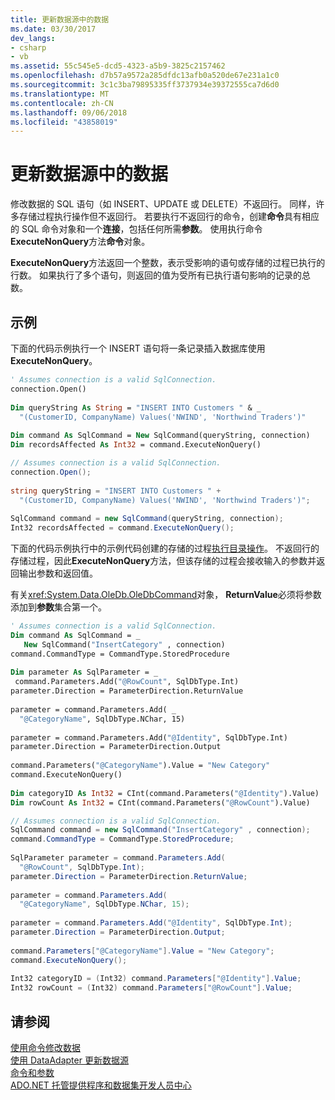 ```yaml
---
title: 更新数据源中的数据
ms.date: 03/30/2017
dev_langs:
- csharp
- vb
ms.assetid: 55c545e5-dcd5-4323-a5b9-3825c2157462
ms.openlocfilehash: d7b57a9572a285dfdc13afb0a520de67e231a1c0
ms.sourcegitcommit: 3c1c3ba79895335ff3737934e39372555ca7d6d0
ms.translationtype: MT
ms.contentlocale: zh-CN
ms.lasthandoff: 09/06/2018
ms.locfileid: "43858019"
---
```

# <a name="updating-data-in-a-data-source"></a>更新数据源中的数据
修改数据的 SQL 语句（如 INSERT、UPDATE 或 DELETE）不返回行。 同样，许多存储过程执行操作但不返回行。 若要执行不返回行的命令，创建**命令**具有相应的 SQL 命令对象和一个**连接**，包括任何所需**参数**。 使用执行命令**ExecuteNonQuery**方法**命令**对象。  
  
 **ExecuteNonQuery**方法返回一个整数，表示受影响的语句或存储的过程已执行的行数。 如果执行了多个语句，则返回的值为受所有已执行语句影响的记录的总数。  
  
## <a name="example"></a>示例  
 下面的代码示例执行一个 INSERT 语句将一条记录插入数据库使用**ExecuteNonQuery**。  
  
```vb  
' Assumes connection is a valid SqlConnection.  
connection.Open()  
  
Dim queryString As String = "INSERT INTO Customers " & _  
  "(CustomerID, CompanyName) Values('NWIND', 'Northwind Traders')"  
  
Dim command As SqlCommand = New SqlCommand(queryString, connection)  
Dim recordsAffected As Int32 = command.ExecuteNonQuery()  
```  
  
```csharp  
// Assumes connection is a valid SqlConnection.  
connection.Open();  
  
string queryString = "INSERT INTO Customers " +  
  "(CustomerID, CompanyName) Values('NWIND', 'Northwind Traders')";  
  
SqlCommand command = new SqlCommand(queryString, connection);  
Int32 recordsAffected = command.ExecuteNonQuery();  
```  
  
 下面的代码示例执行中的示例代码创建的存储的过程[执行目录操作](../../../../docs/framework/data/adonet/performing-catalog-operations.md)。 不返回行的存储过程，因此**ExecuteNonQuery**方法，但该存储的过程会接收输入的参数并返回输出参数和返回值。  
  
 有关<xref:System.Data.OleDb.OleDbCommand>对象， **ReturnValue**必须将参数添加到**参数**集合第一个。  
  
```vb  
' Assumes connection is a valid SqlConnection.  
Dim command As SqlCommand = _  
   New SqlCommand("InsertCategory" , connection)  
command.CommandType = CommandType.StoredProcedure  
  
Dim parameter As SqlParameter = _  
 command.Parameters.Add("@RowCount", SqlDbType.Int)  
parameter.Direction = ParameterDirection.ReturnValue  
  
parameter = command.Parameters.Add( _  
  "@CategoryName", SqlDbType.NChar, 15)  
  
parameter = command.Parameters.Add("@Identity", SqlDbType.Int)  
parameter.Direction = ParameterDirection.Output  
  
command.Parameters("@CategoryName").Value = "New Category"  
command.ExecuteNonQuery()  
  
Dim categoryID As Int32 = CInt(command.Parameters("@Identity").Value)  
Dim rowCount As Int32 = CInt(command.Parameters("@RowCount").Value)   
```  
  
```csharp  
// Assumes connection is a valid SqlConnection.  
SqlCommand command = new SqlCommand("InsertCategory" , connection);  
command.CommandType = CommandType.StoredProcedure;  
  
SqlParameter parameter = command.Parameters.Add(  
  "@RowCount", SqlDbType.Int);  
parameter.Direction = ParameterDirection.ReturnValue;  
  
parameter = command.Parameters.Add(  
  "@CategoryName", SqlDbType.NChar, 15);  
  
parameter = command.Parameters.Add("@Identity", SqlDbType.Int);  
parameter.Direction = ParameterDirection.Output;  
  
command.Parameters["@CategoryName"].Value = "New Category";  
command.ExecuteNonQuery();  
  
Int32 categoryID = (Int32) command.Parameters["@Identity"].Value;  
Int32 rowCount = (Int32) command.Parameters["@RowCount"].Value;  
```  
  
## <a name="see-also"></a>请参阅  
 [使用命令修改数据](../../../../docs/framework/data/adonet/using-commands-to-modify-data.md)  
 [使用 DataAdapter 更新数据源](../../../../docs/framework/data/adonet/updating-data-sources-with-dataadapters.md)  
 [命令和参数](../../../../docs/framework/data/adonet/commands-and-parameters.md)  
 [ADO.NET 托管提供程序和数据集开发人员中心](https://go.microsoft.com/fwlink/?LinkId=217917)
